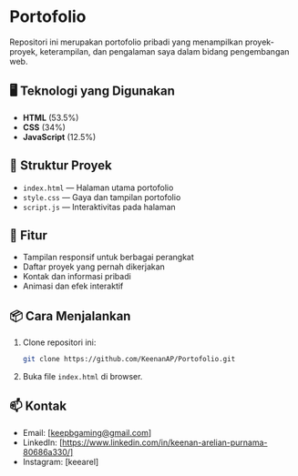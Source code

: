 # Portofolio

Repositori ini merupakan portofolio pribadi yang menampilkan proyek-proyek, keterampilan, dan pengalaman saya dalam bidang pengembangan web.

## 🖥️ Teknologi yang Digunakan

- **HTML** (53.5%)
- **CSS** (34%)
- **JavaScript** (12.5%)

## 📂 Struktur Proyek

- `index.html` — Halaman utama portofolio
- `style.css` — Gaya dan tampilan portofolio
- `script.js` — Interaktivitas pada halaman

## 🚀 Fitur

- Tampilan responsif untuk berbagai perangkat
- Daftar proyek yang pernah dikerjakan
- Kontak dan informasi pribadi
- Animasi dan efek interaktif

## 📦 Cara Menjalankan

1. Clone repositori ini:
   ```bash
   git clone https://github.com/KeenanAP/Portofolio.git
   ```
2. Buka file `index.html` di browser.

## 📫 Kontak

- Email: [keepbgaming@gmail.com]
- LinkedIn: [https://www.linkedin.com/in/keenan-arelian-purnama-80686a330/]
- Instagram: [keearel]
